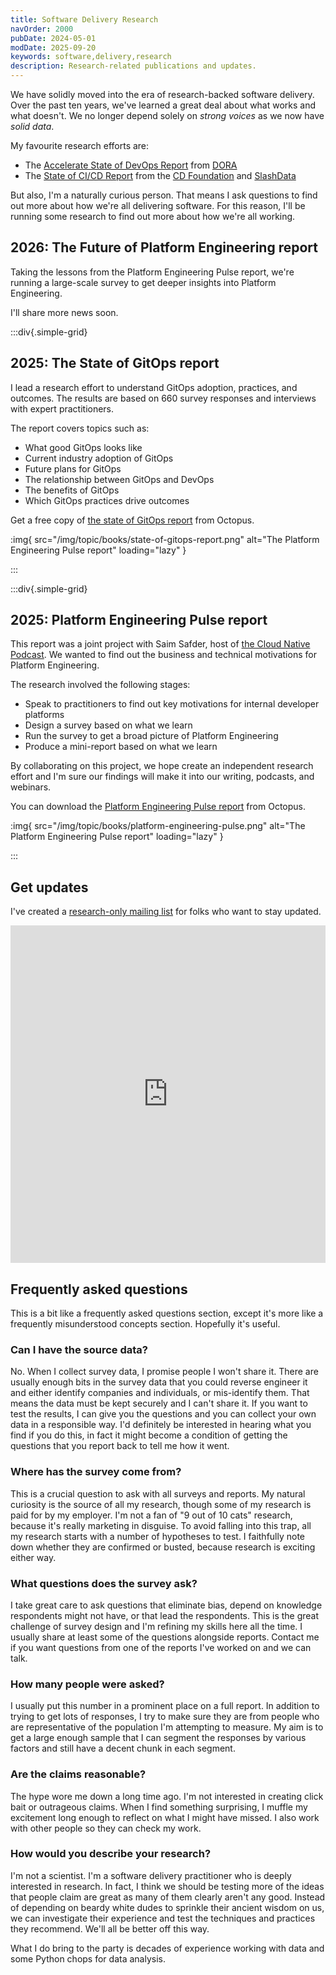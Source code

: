 ```yaml
---
title: Software Delivery Research
navOrder: 2000
pubDate: 2024-05-01
modDate: 2025-09-20
keywords: software,delivery,research
description: Research-related publications and updates.
---
```


We have solidly moved into the era of research-backed software delivery. Over the past ten years, we've learned a great deal about what works and what doesn't. We no longer depend solely on *strong voices* as we now have *solid data*.

My favourite research efforts are:

- The [Accelerate State of DevOps Report](https://dora.dev/research/) from [DORA](https://dora.dev/)
- The [State of CI/CD Report](https://cd.foundation/reports/) from the [CD Foundation](https://cd.foundation/) and [SlashData](https://www.slashdata.co/)

But also, I'm a naturally curious person. That means I ask questions to find out more about how we're all delivering software. For this reason, I'll be running some research to find out more about how we're all working.

## 2026: The Future of Platform Engineering report

Taking the lessons from the Platform Engineering Pulse report, we're running a large-scale survey to get deeper insights into Platform Engineering.

I'll share more news soon.

:::div{.simple-grid}

<div>

## 2025: The State of GitOps report

I lead a research effort to understand GitOps adoption, practices, and outcomes. The results are based on 660 survey responses and interviews with expert practitioners.

The report covers topics such as:

- What good GitOps looks like
- Current industry adoption of GitOps
- Future plans for GitOps
- The relationship between GitOps and DevOps
- The benefits of GitOps
- Which GitOps practices drive outcomes

Get a free copy of [the state of GitOps report](https://octopus.com/publications/state-of-gitops-report) from Octopus.

</div>

:img{ src="/img/topic/books/state-of-gitops-report.png" alt="The Platform Engineering Pulse report" loading="lazy" }

:::

:::div{.simple-grid}

<div>

## 2025: Platform Engineering Pulse report

This report was a joint project with Saim Safder, host of [the Cloud Native Podcast](https://www.youtube.com/@cloudnativefm). We wanted to find out the business and technical motivations for Platform Engineering.

The research involved the following stages:

- Speak to practitioners to find out key motivations for internal developer platforms
- Design a survey based on what we learn
- Run the survey to get a broad picture of Platform Engineering
- Produce a mini-report based on what we learn

By collaborating on this project, we hope create an independent research effort and I'm sure our findings will make it into our writing, podcasts, and webinars.

You can download the [Platform Engineering Pulse report](https://octopus.com/publications/platform-engineering-pulse) from Octopus.

</div>

:img{ src="/img/topic/books/platform-engineering-pulse.png" alt="The Platform Engineering Pulse report" loading="lazy" }

:::

## Get updates

I've created a [research-only mailing list](https://oc.to/research-updates) for folks who want to stay updated.

<iframe width="540" height="540" src="https://sibforms.com/serve/MUIFAPDnrZI-NoozGdJ2Yl2sW4ZeTb_IP2vOOEBZwCYhS8DA-LNQHnccCfJyxElaWZM8h104CRnTJW7aqE3IRwvi58V9m3Ns8nzZmCcbW2QbGkvBvj3a4gYpQ9erVOE6BZ-P6VZh_1xfej8huScT4cDHmS2ROUX4miuJ-NsVczdZP-2mpFkCWDCuY_pybOOZ0H4GxAOEVxGK7ijs" frameborder="0" scrolling="auto" allowfullscreen style="display: block;margin-left: auto;margin-right: auto;width: 100%;"></iframe>

## Frequently asked questions

This is a bit like a frequently asked questions section, except it's more like a frequently misunderstood concepts section. Hopefully it's useful.

### Can I have the source data?

No. When I collect survey data, I promise people I won't share it. There are usually enough bits in the survey data that you could reverse engineer it and either identify companies and individuals, or mis-identify them. That means the data must be kept securely and I can't share it. If you want to test the results, I can give you the questions and you can collect your own data in a responsible way. I'd definitely be interested in hearing what you find if you do this, in fact it might become a condition of getting the questions that you report back to tell me how it went.

### Where has the survey come from?

This is a crucial question to ask with all surveys and reports. My natural curiosity is the source of all my research, though some of my research is paid for by my employer. I'm not a fan of "9 out of 10 cats" research, because it's really marketing in disguise. To avoid falling into this trap, all my research starts with a number of hypotheses to test. I faithfully note down whether they are confirmed or busted, because research is exciting either way.

### What questions does the survey ask?

I take great care to ask questions that eliminate bias, depend on knowledge respondents might not have, or that lead the respondents. This is the great challenge of survey design and I'm refining my skills here all the time. I usually share at least some of the questions alongside reports. Contact me if you want questions from one of the reports I've worked on and we can talk.

### How many people were asked?

I usually put this number in a prominent place on a full report. In addition to trying to get lots of responses, I try to make sure they are from people who are representative of the population I'm attempting to measure. My aim is to get a large enough sample that I can segment the responses by various factors and still have a decent chunk in each segment.

### Are the claims reasonable?

The hype wore me down a long time ago. I'm not interested in creating click bait or outrageous claims. When I find something surprising, I muffle my excitement long enough to reflect on what I might have missed. I also work with other people so they can check my work.

### How would you describe your research?

I'm not a scientist. I'm a software delivery practitioner who is deeply interested in research. In fact, I think we should be testing more of the ideas that people claim are great as many of them clearly aren't any good. Instead of depending on beardy white dudes to sprinkle their ancient wisdom on us, we can investigate their experience and test the techniques and practices they recommend. We'll all be better off this way.

What I do bring to the party is decades of experience working with data and some Python chops for data analysis.
